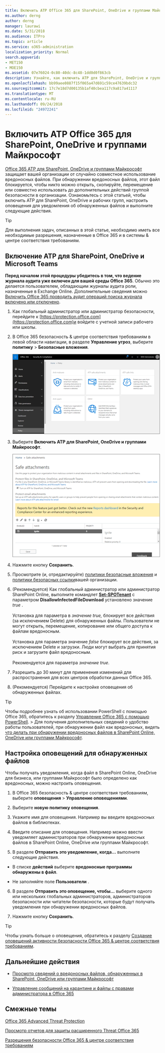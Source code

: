 ```yaml
---
title: Включить ATP Office 365 для SharePoint, OneDrive и группами Майкрософт
ms.author: derng
author: derng
manager: laurawi
ms.date: 5/31/2018
ms.audience: ITPro
ms.topic: article
ms.service: o365-administration
localization_priority: Normal
search.appverid:
- MET150
- MOE150
ms.assetid: 07e76024-0c80-40dc-8c48-1dd0d0f863cb
description: Узнайте, как включить ATP для SharePoint, OneDrive и групп, включая способ настройки оповещения об обнаруженных файлах.
ms.openlocfilehash: bb99aee0887f15f065a47d691c59ce47639bdc32
ms.sourcegitcommit: 17c7e18d7d00135b1af40cbea117c9a817a41117
ms.translationtype: MT
ms.contentlocale: ru-RU
ms.lasthandoff: 09/24/2018
ms.locfileid: "24972241"
---
```

# <a name="turn-on-office-365-atp-for-sharepoint-onedrive-and-microsoft-teams"></a>Включить ATP Office 365 для SharePoint, OneDrive и группами Майкрософт

[Office 365 ATP для SharePoint, OneDrive и группами Майкрософт](atp-for-spo-odb-and-teams.md) защищает вашей организации от случайно совместное использование вредоносных файлов. При обнаружении вредоносных файлов, этот файл блокируется, чтобы никто можно открыть, скопируйте, перемещение или совместно использовать до дополнительных действий группой безопасности в организации. Ознакомьтесь с этой статьей, чтобы включить ATP для SharePoint, OneDrive и рабочих групп, настроить оповещения для уведомления об обнаруженных файлов и выполните следующие действия. 
  
> [!TIP]
> Для выполнения задач, описанных в этой статье, необходимо иметь все необходимые разрешения, назначенные в Office 365 и в системы &amp; центре соответствия требованиям.
  
## <a name="turn-on-atp-for-sharepoint-onedrive-and-microsoft-teams"></a>Включение ATP для SharePoint, OneDrive и Microsoft Teams

 **Перед началом этой процедуры убедитесь в том, что ведение журнала аудита уже включен для вашей среды Office 365**. Обычно это делается пользователем, обладающим журналы аудита роли, назначенные в Exchange Online. Дополнительные сведения можно [Включить Office 365 проводить аудит операций поиска журнала включено или отключено](turn-audit-log-search-on-or-off.md).
  
1. Как глобальный администратор или администратор безопасности, перейдите к [https://protection.office.com](https://protection.office.com)и войдите с учетной записи рабочего или школы.
    
2. В Office 365 безопасность &amp; центре соответствия требованиям в левой области навигации, в разделе **Управление угроз**, выберите **политику** \> **Безопасные вложения**.
    
    ![В разделе Безопасность &amp; центре соответствия требованиям, выберите Threat management \> политики](media/08849c91-f043-4cd1-a55e-d440c86442f2.png)
  
3. Выберите **Включить ATP для SharePoint, OneDrive и группами Майкрософт**.
    
    ![Включение расширенной защитой для SharePoint Online, OneDrive для бизнеса и группами Майкрософт](media/48cfaace-59cc-4e60-bf86-05ff6b99bdbf.png)
  
4. Нажмите кнопку **Сохранить**.
    
5. Просмотрите (и, отредактируйте) [политики безопасные вложения](set-up-atp-safe-attachments-policies.md) и [политики безопасных ссылки](set-up-atp-safe-links-policies.md)вашей организации.
    
6. (Рекомендуется) Как глобальный администратор или администратор SharePoint Online, выполните командлет **[Set-SPOTenant](https://docs.microsoft.com/powershell/module/sharepoint-online/Set-SPOTenant?view=sharepoint-ps)** с параметром **DisallowInfectedFileDownload** установлено значение *true* . <br/><br/>Установка для параметра в *значение true,* блокирует все действия (за исключением Delete) для обнаруженных файлы. Пользователи не могут открыть, перемещение, копирование или общего доступа к файлам вредоносным.<br/><br/>Установка для параметра значение *false* блокирует все действия, за исключением Delete и загрузки. Люди могут выбрать для принятия риск и загрузите файл вредоносным.<br/><br/>Рекомендуется для параметра *значение true*. 
   
7. Разрешить до 30 минут для применения изменений для распространения для всех центров обработки данных Office 365.
    
8. (Рекомендуется) Перейдите к настройке оповещения об обнаруженных файлах.
    
> [!TIP]
> Чтобы подробнее узнать об использовании PowerShell с помощью Office 365, обратитесь к разделу [Управление Office 365 с помощью PowerShell](https://docs.microsoft.com/office365/enterprise/powershell/manage-office-365-with-office-365-powershell). > Для получения дополнительных сведений о удобство работы пользователей, при обнаружении файл как вредоносных, видеть [что делать при обнаружении вредоносных файлов в SharePoint Online, OneDrive или группами Майкрософт](https://support.office.com/article/01e902ad-a903-4e0f-b093-1e1ac0c37ad2). 
  
## <a name="set-up-alerts-for-detected-files"></a>Настройка оповещений для обнаруженных файлов

Чтобы получать уведомления, когда файл в SharePoint Online, OneDrive для бизнеса, или группами Майкрософт было определено как вредоносных, можно настроить оповещения.
  
1. В Office 365 безопасность &amp; центре соответствия требованиям, выберите **оповещения** \> **Управление оповещениями**.
    
2. Выберите **новую политику оповещения**.
    
3. Укажите имя для оповещения. Например вы введите вредоносных файлов в библиотеках.
    
4. Введите описание для оповещения. Например можно ввести уведомляет администраторов при обнаружении вредоносных файлов в SharePoint Online, OneDrive или группами Майкрософт.
    
5. В разделе **Отправить это уведомление, когда...** выполните следующие действия. 
    
  - В списке **действий** выберите **вредоносные программы обнаружены в файл**.
    
  - Не заполняйте поле **Пользователи** . 
    
6. В разделе **Отправить это оповещение, чтобы...** выберите одного или нескольких глобальных администраторов, администраторов безопасности или читатели безопасности, которые будут получать уведомления при обнаружении вредоносных файлов. 
    
7. Нажмите кнопку **Сохранить**.
    
> [!TIP]
> Чтобы узнать больше о оповещения, обратитесь к разделу [Создание оповещений активности безопасности Office 365 &amp; центре соответствия требованиям](create-activity-alerts.md). 
  
## <a name="next-steps"></a>Дальнейшие действия

- [Просмотр сведений о вредоносных файлов, обнаруженных в SharePoint, OneDrive или группами Майкрософт](malicious-files-detected-in-spo-odb-or-teams.md)
    
- [Управление сообщений на карантине и файлы с правами администратора в Office 365](manage-quarantined-messages-and-files.md)
    
## <a name="related-topics"></a>Смежные темы

[Office 365 Advanced Threat Protection](office-365-atp.md)
  
[Просмотр отчетов для защиты расширенного Threat Office 365](view-reports-for-atp.md)
  
[Разрешения безопасности Office 365 &amp; центре соответствия требованиям](permissions-in-the-security-and-compliance-center.md)
  

